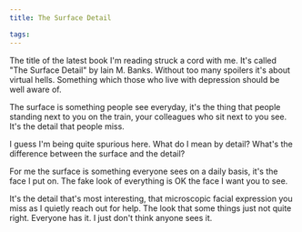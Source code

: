 ```yaml
---
title: The Surface Detail

tags:
---
```

The title of the latest book I'm reading struck a cord with me. It's called "The Surface Detail" by Iain M. Banks. Without too many spoilers it's about virtual hells. Something which those who live with depression should be well aware of.

The surface is something people see everyday, it's the thing that people standing next to you on the train, your colleagues who sit next to you see. It's the detail that people miss.

I guess I'm being quite spurious here. What do I mean by detail? What's the difference between the surface and the detail?

For me the surface is something everyone sees on a daily basis, it's the face I put on. The fake look of everything is OK the face I want you to see.

It's the detail that's most interesting, that microscopic facial expression you miss as I quietly reach out for help. The look that some things just not quite right. Everyone has it. I just don't think anyone sees it. 
